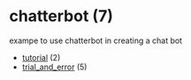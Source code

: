 # chatterbot (7)
exampe to use chatterbot in creating a chat bot

+ [tutorial](tutorial/README.md) (2)
+ [trial_and_error](trial_and_error/README.md) (5)
